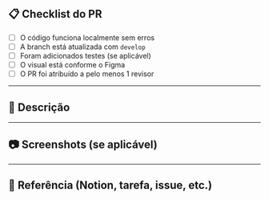 ## 📋 Checklist do PR

- [ ] O código funciona localmente sem erros
- [ ] A branch está atualizada com `develop`
- [ ] Foram adicionados testes (se aplicável)
- [ ] O visual está conforme o Figma
- [ ] O PR foi atribuído a pelo menos 1 revisor

---

## 📝 Descrição

<!-- Descreva brevemente o que foi feito -->

---

## 📷 Screenshots (se aplicável)

---

## 🧭 Referência (Notion, tarefa, issue, etc.)

